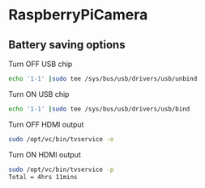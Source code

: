 # RaspberryPiCamera

## Battery saving options

Turn OFF USB chip
```bash
echo '1-1' |sudo tee /sys/bus/usb/drivers/usb/unbind
```

Turn ON USB chip
```bash
echo '1-1' |sudo tee /sys/bus/usb/drivers/usb/bind
```

Turn OFF HDMI output
```bash
sudo /opt/vc/bin/tvservice -o
```

Turn ON HDMI output

```bash
sudo /opt/vc/bin/tvservice -p
Total = 4hrs 11mins
```
